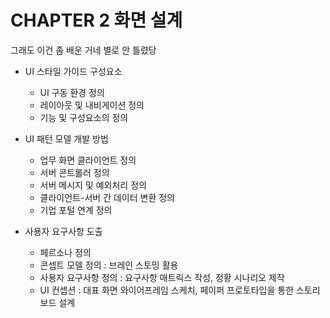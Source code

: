# CHAPTER 2 화면 설계

그래도 이건 좀 배운 거네 별로 안 틀렸당



* UI 스타일 가이드 구성요소
  * UI 구동 환경 정의
  * 레이아웃 및 내비게이션 정의
  * 기능 및 구성요소의 정의



* UI 패턴 모델 개발 방법
  * 업무 화면 클라이언트 정의
  * 서버 콘트롤러 정의
  * 서버 메시지 및 예외처리 정의
  * 클라이언트-서버 간 데이터 변환 정의
  * 기업 포털 연계 정의



* 사용자 요구사항 도출
  * 페르소나 정의
  * 콘셉트 모델 정의
    : 브레인 스토밍 활용
  * 사용자 요구사항 정의
    : 요구사항 매트릭스 작성, 정황 시나리오 제작
  * UI 컨셉션
    : 대표 화면 와이어프레임 스케치, 페이퍼 프로토타입을 통한 스토리보드 설계